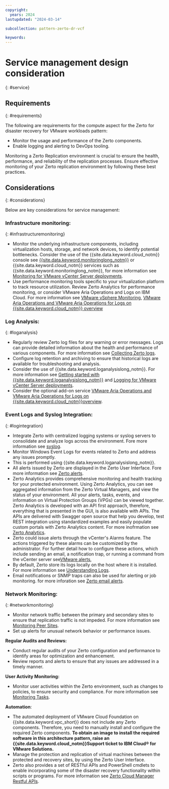 ```yaml
---
copyright:
  years: 2024
lastupdated: "2024-03-14"

subcollection: pattern-zerto-dr-vcf

keywords:
---
```

# Service management design consideration
{: #service}

## Requirements
{: #requirements}

The following are requirements for the compute aspect for the Zerto for disaster recovery for VMware workloads pattern:

- Monitor the usage and performance of the Zerto components.
- Enable logging and alerting to DevOps tooling.

Monitoring a Zerto Replication environment is crucial to ensure the health, performance, and reliability of the replication processes. Ensure effective monitoring of your Zerto replication environment by following these best practices.

## Considerations
{: #considerations}

Below are key considerations for service management:

### **Infrastructure monitoring:**
{: #infrastructuremonitoring}

- Monitor the underlying infrastructure components, including virtualization hosts, storage, and network devices, to identify potential bottlenecks. Consider the use of the {{site.data.keyword.cloud_notm}} console see [{{site.data.keyword.monitoringlong_notm}}](https://test.cloud.ibm.com/docs/cloud-infrastructure?topic=cloud-infrastructure-monitoring-iaas) or {{site.data.keyword.cloud_notm}} services such as {{site.data.keyword.monitoringlong_notm}}, for more information see [Monitoring for VMware vCenter Server deployments](https://test.cloud.ibm.com/docs/monitoring?topic=monitoring-vmware-vcenter).
- Use performance monitoring tools specific to your virtualization platform to track resource utilization. Review Zerto Analytics for performance monitoring, or consider VMware Aria Operations and Logs on IBM Cloud. For more information see [VMware vSphere Monitoring](https://helpcenter.veeam.com/docs/one/monitor/vsphere_monitoring.html?ver=120), [VMware Aria Operations and VMware Aria Operations for Logs on {{site.data.keyword.cloud_notm}} overview](https://test.cloud.ibm.com/docs/vmwaresolutions?topic=vmwaresolutions-vrops_overview)

### **Log Analysis:**
{: #loganalysis}

- Regularly review Zerto log files for any warning or error messages. Logs can provide detailed information about the health and performance of various components. For more information see [Collecting Zerto logs](https://help.zerto.com/bundle/Admin.VC.HTML.95/page/Collecting_Zerto_Logs.htm).
- Configure log retention and archiving to ensure that historical logs are available for troubleshooting and analysis.
- Consider the use of {{site.data.keyword.loganalysislong_notm}}. For more information see [Getting started with {{site.data.keyword.loganalysislong_notm}}](https://test.cloud.ibm.com/docs/log-analysis?topic=log-analysis-getting-started) and [Logging for VMware vCenter Server deployments](https://test.cloud.ibm.com/docs/log-analysis?topic=log-analysis-vmware-vcenter).
- Consider the optional add-on service [VMware Aria Operations and VMware Aria Operations for Logs on {{site.data.keyword.cloud_notm}}overview](https://test.cloud.ibm.com/docs/vmwaresolutions?topic=vmwaresolutions-vrops_overview).

### **Event Logs and Syslog Integration:**
{: #logintegration}

- Integrate Zerto with centralized logging systems or syslog servers to consolidate and analyze logs across the environment. Fore more information see [syslog](https://help.zerto.com/kb/000003918).
- Monitor Windows Event Logs for events related to Zerto and address any issues promptly.
- This is performed using {{site.data.keyword.loganalysislong_notm}}.
- All alerts issued by Zerto are displayed in the Zerto User Interface. Fore more information see [Zerto alerts](https://help.zerto.com/bundle/Alarms.Alerts.HTML/page/Zerto_Alerts.htm).
- Zerto Analytics provides comprehensive monitoring and health tracking for your protected environment. Using Zerto Analytics, you can see aggregated information from the Zerto Virtual Managers, and view the status of your environment. All your alerts, tasks, events, and information on Virtual Protection Groups (VPGs) can be viewed together. Zerto Analytics is developed with an API first approach, therefore, everything that is presented in the GUI, is also available with APIs. The APIs are delivered with Swagger open source that help you develop, test REST integration using standardized examples and easily populate custom portals with Zerto Analytics content. For more inofrmation see [Zerto Analytics](https://help.zerto.com/bundle/Zerto.Analytics.HTML/page/Zerto_Analytics_-_Overview_and_Use.htm).
- Zerto could issue alerts through the vCenter's Alarms feature. The actions triggered by these alarms can be customized by the administrator. For further detail how to configure these actions, which include sending an email, a notification trap, or running a command from the vCenter server see[VMware alerts](https://help.zerto.com/bundle/Alarms.Alerts.HTML/page/Zerto_Alarms_In_VMware_vSphere.htm),
- By default, Zerto store its logs locally on the host where it is installed. For more information see [Understanding Logs](https://help.zerto.com/bundle/Admin.VC.HTML.97/page/Understanding_the_Logs.htm).
- Email notifications or SNMP traps can also be used for alerting or job monitoring. for more inforation see [Zerto email alerts](https://help.zerto.com/kb/000003529).

### **Network Monitoring:**
{: #networkmonitoring}

- Monitor network traffic between the primary and secondary sites to ensure that replication traffic is not impeded. For more information see [Monitoring Peer Sites](https://help.zerto.com/bundle/Admin.VC.HTML.90/page/Monitoring_Peer_Sites_%E2%80%93_The_SITES_Tab.htm).
- Set up alerts for unusual network behavior or performance issues.

**Regular Audits and Reviews:**

- Conduct regular audits of your Zerto configuration and performance to identify areas for optimization and enhancement.
- Review reports and alerts to ensure that any issues are addressed in a timely manner.

**User Activity Monitoring:**

- Monitor user activities within the Zerto environment, such as changes to policies, to ensure security and compliance. For more information see [Monitoring Tasks](https://help.zerto.com/bundle/Admin.Azure.HTML.90/page/Monitoring_Tasks.htm).

**Automation**:

- The automated deployment of VMware Cloud Foundation on {{site.data.keyword.vpc_short}} does not include any Zerto components. Therefore, you need to manually install and configure the required Zerto components. **To obtain an image to install the required software in this architecture pattern, raise an {{site.data.keyword.cloud_notm}}Support ticket to IBM Cloud® for VMware Solutions.**
- Manage the protection and replication of virtual machines between the protected and recovery sites, by using the Zerto User Interface.
- Zerto also provides a set of RESTful APIs and PowerShell cmdlets to enable incorporating some of the disaster recovery functionality within scripts or programs. For more information see [Zerto Cloud Manager Restful APIs](https://help.zerto.com/bundle/API.ZCM.HTML.10.0_U3/page/Introduction_to_the_ZCM_RESTful_APIs.htm).
